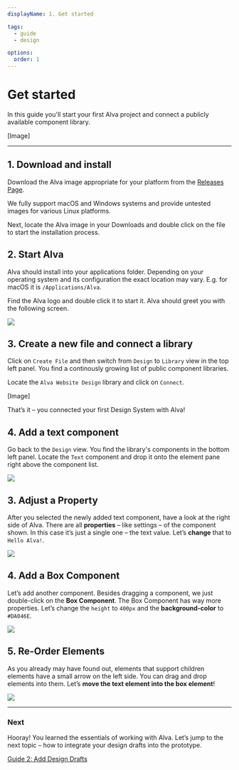 ```yaml
---
displayName: 1. Get started

tags:
  - guide
  - design

options:
  order: 1
---
```


# Get started

In this guide you'll start your first Alva project and connect a publicly available component library.

[Image]

---

## 1. Download and install

Download the Alva image appropriate for your platform from the [Releases Page](https://github.com/meetalva/alva/releases). 

We fully support macOS and Windows systems and provide untested images for various Linux platforms.

Next, locate the Alva image in your Downloads and double click on the file to start the installation process.

## 2. Start Alva

Alva should install into your applications folder. Depending on your operating system and
its configuration the exact location may vary. E.g. for macOS it is `/Applications/Alva`. 

Find the Alva logo and double click it to start it. Alva should greet you with the following screen.

![](https://media.meetalva.io/alva-greeting.png)


## 3. Create a new file and connect a library

Click on `Create File` and then switch from `Design` to `Library` view in the top left panel. You find a continously growing list of  public component libraries.

Locate the `Alva Website Design` library and click on `Connect`.

[Image]

That’s it – you connected your first Design System with Alva!

## 4. Add a text component
 Go back to the `Design` view. You find the library's components in the bottom left panel. Locate the `Text` component and drop it onto the element pane right above the component list.

![](https://media.meetalva.io/properties.png)

## 3. Adjust a Property
After you selected the newly added text component, have a look at the right side of Alva. There are all **properties** – like settings – of the component shown. In this case it’s just a single one – the text value. Let’s **change** that to `Hello Alva!`.

![](https://media.meetalva.io/properties.png)

## 4. Add a Box Component
Let’s add another component. Besides dragging a component, we just double-click on the **Box Component**. The Box Component has way more properties. Let’s change the `height` to `400px` and the **background-color** to `#DA046E`.

![](https://media.meetalva.io/box-color.png)

## 5. Re-Order Elements
As you already may have found out, elements that support children elements have a small arrow on the left side. You can drag and drop elements into them. Let’s **move the text element into the box element**!

![](https://media.meetalva.io/box-nesting.png)

---

### Next
Hooray! You learned the essentials of working with Alva. Let’s jump to the next topic – how to integrate your design drafts into the prototype.

[Guide 2: Add Design Drafts](./doc/docs/guides/design?guides-enabled=true)
